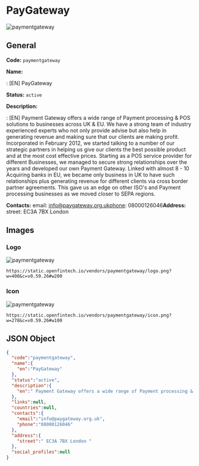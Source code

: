 
# PayGateway 
![paymentgateway](https://static.openfintech.io/vendors/paymentgateway/logo.png?w=400&c=v0.59.26#w200)  

## General 
 
**Code:** `paymentgateway` 
 
**Name:** 
 
:	[EN] PayGateway 
 
**Status:** `active` 
 
**Description:** 
 
: [EN]  Payment Gateway offers a wide range of Payment processing & POS solutions to businesses across UK & EU. We have a strong team of industry experienced experts who not only provide advise but also help in generating revenue and making sure that our clients are making profit. Incorporated in February 2012, we started talking to a number of our strategic partners in helping us give our clients the best possible product and at the most cost effective prices. Starting as a POS service provider for different Businesses, we managed to secure strong relationships over the years and developed our own Payment Gateway. Linked with almost 8 - 10 Acquiring banks in EU, we became only business in UK to have such relationships plus generating revenue for different clients via cross border partner agreements. This gave us an edge on other ISO's and Payment processing businesses as we moved closer to SEPA regions.   
 
**Contacts:** 
email: info@paygateway.org.ukphone: 08000126046**Address:** 
street:  EC3A 7BX London  

## Images 

### Logo 
 
![paymentgateway](https://static.openfintech.io/vendors/paymentgateway/logo.png?w=400&c=v0.59.26#w200)  

```
https://static.openfintech.io/vendors/paymentgateway/logo.png?w=400&c=v0.59.26#w200
```  

### Icon 
 
![paymentgateway](https://static.openfintech.io/vendors/paymentgateway/icon.png?w=278&c=v0.59.26#w100)  

```
https://static.openfintech.io/vendors/paymentgateway/icon.png?w=278&c=v0.59.26#w100
```  

## JSON Object 

```json
{
  "code":"paymentgateway",
  "name":{
    "en":"PayGateway"
  },
  "status":"active",
  "description":{
    "en":" Payment Gateway offers a wide range of Payment processing & POS solutions to businesses across UK & EU. We have a strong team of industry experienced experts who not only provide advise but also help in generating revenue and making sure that our clients are making profit. Incorporated in February 2012, we started talking to a number of our strategic partners in helping us give our clients the best possible product and at the most cost effective prices. Starting as a POS service provider for different Businesses, we managed to secure strong relationships over the years and developed our own Payment Gateway. Linked with almost 8 - 10 Acquiring banks in EU, we became only business in UK to have such relationships plus generating revenue for different clients via cross border partner agreements. This gave us an edge on other ISO's and Payment processing businesses as we moved closer to SEPA regions.\u00a0 "
  },
  "links":null,
  "countries":null,
  "contacts":{
    "email":"info@paygateway.org.uk",
    "phone":"08000126046"
  },
  "address":{
    "street":" EC3A 7BX London "
  },
  "social_profiles":null
}
```  
